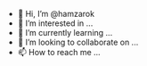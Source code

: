 - 👋 Hi, I’m @hamzarok
- 👀 I’m interested in ...
- 🌱 I’m currently learning ...
- 💞️ I’m looking to collaborate on ...
- 📫 How to reach me ...

<!---
hamzarok/hamzarok is a ✨ special ✨ repository because its `README.md` (this file) appears on your GitHub profile.
You can click the Preview link to take a look at your changes.
--->
